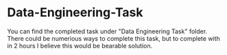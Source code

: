 # Data-Engineering-Task

You can find the completed task under "Data Engineering Task" folder. 
There could be numerious ways to complete this task, but to complete with in 2 hours I believe this would be bearable solution.
